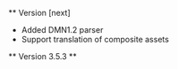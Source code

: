 ** Version [next]

- Added DMN1.2 parser
- Support translation of composite assets

** Version 3.5.3 **
